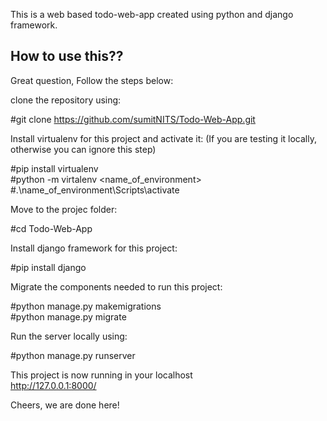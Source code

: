 This is a web based todo-web-app created using python and django framework.

## How to use this??

Great question, Follow the steps below:

clone the repository using: 

#git clone https://github.com/sumitNITS/Todo-Web-App.git

Install virtualenv for this project and activate it: (If you are testing it locally, otherwise you can ignore this step)

#pip install virtualenv <br />
#python -m virtalenv <name_of_environment> <br />
#.\name_of_environment\Scripts\activate

Move to the projec folder:

#cd Todo-Web-App

Install django framework for this project:

#pip install django

Migrate the components needed to run this project:

#python manage.py makemigrations <br />
#python manage.py migrate

Run the server locally using:

#python manage.py runserver

This project is now running in your localhost <br /> http://127.0.0.1:8000/

Cheers, we are done here!
